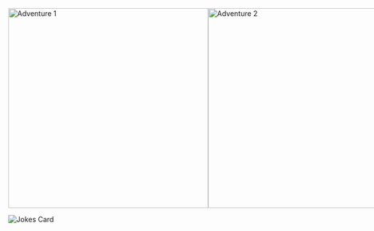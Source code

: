 <div style="display: flex; justify-content: space-between;">
  <img src="https://github-readme-stats.vercel.app/api?username=Dakyz&show_icons=true&theme=codeSTACKr&count_private=true&bg_color=00000000&hide_border=true" alt="Adventure 1" width="400"/>
  <img src="https://github-readme-stats.vercel.app/api/top-langs/?username=Dakyz&show_icons=true&theme=codeSTACKr&count_private=true&hide=C%2B%2B&layout=donut&bg_color=00000000&hide_border=true&size_weight=0.5&count_weight=0.5" alt="Adventure 2" width="400"/>
</div>

![Jokes Card](https://readme-jokes.vercel.app/api)

<!--
**Dakyz/Dakyz** is a ✨ _special_ ✨ repository because its `README.md` (this file) appears on your GitHub profile.

Here are some ideas to get you started:

- 🔭 I’m currently working on ...
- 🌱 I’m currently learning ...
- 👯 I’m looking to collaborate on ...
- 🤔 I’m looking for help with ...
- 💬 Ask me about ...
- 📫 How to reach me: ...
- 😄 Pronouns: ...
- ⚡ Fun fact: ...
-->
